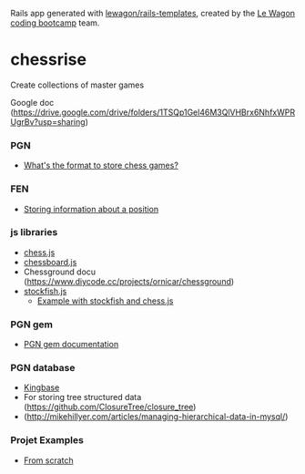 Rails app generated with [lewagon/rails-templates](https://github.com/lewagon/rails-templates), created by the [Le Wagon coding bootcamp](https://www.lewagon.com) team.
# chessrise
Create collections of master games

Google doc (https://drive.google.com/drive/folders/1TSQp1Gel46M3QlVHBrx6NhfxWPRUgrBv?usp=sharing)

### PGN
* [What's the format to store chess games?](https://en.wikipedia.org/wiki/Portable_Game_Notation)



### FEN
 * [Storing information about a position](https://en.wikipedia.org/wiki/Forsyth%E2%80%93Edwards_Notation)

### js libraries
* [chess.js](https://github.com/jhlywa/chess.js/blob/master/README.md)
* [chessboard.js](http://chessboardjs.com/)
* Chessground docu (https://www.diycode.cc/projects/ornicar/chessground)
* [stockfish.js](https://github.com/exoticorn/stockfish-js)
  * [Example with stockfish and chess.js](https://github.com/exoticorn/stockfish-js/blob/master/example/enginegame.js)

### PGN gem
* [PGN gem documentation](https://www.rubydoc.info/gems/pgn/0.2.0/index)
### PGN database
* [Kingbase](http://www.kingbase-chess.net/)
* For storing tree structured data (https://github.com/ClosureTree/closure_tree)
* (http://mikehillyer.com/articles/managing-hierarchical-data-in-mysql/)

### Projet Examples
* [From scratch](https://realworldcoding.io/building-a-chess-web-application-with-an-agile-development-team-51a25877a6cf)
